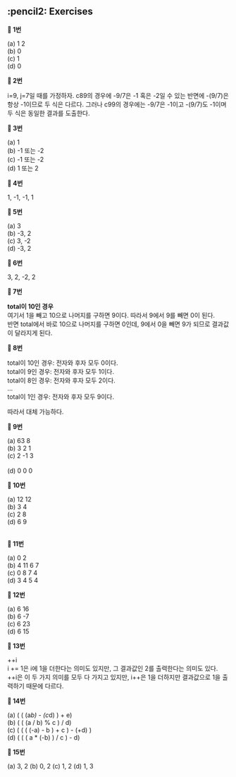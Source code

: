 <h2>:pencil2: Exercises</h2>

**:pushpin: 1번**

(a) 1 2<br>
(b) 0<br>
(c) 1<br>
(d) 0<br>

**:pushpin: 2번**

i=9, j=7일 때를 가정하자. c89의 경우에 -9/7은 -1 혹은 -2일 수 있는 반면에 -(9/7)은 항상 -1이므로 두 식은 다르다. 그러나 c99의 경우에는 -9/7은 -1이고 -(9/7)도 -1이며 두 식은 동일한 결과를 도출한다.<br>

**:pushpin: 3번**

(a) 1<br>
(b) -1 또는 -2<br>
(c) -1 또는 -2<br>
(d) 1 또는 2<br>

**:pushpin: 4번**

1, -1, -1, 1

**:pushpin: 5번**

(a) 3<br>
(b) -3, 2<br>
(c) 3, -2<br>
(d) -3, 2<br>

**:pushpin: 6번**

3, 2, -2, 2

**:pushpin: 7번**

**total이 10인 경우**<br>
여기서 1을 빼고 10으로 나머지를 구하면 9이다. 따라서 9에서 9를 빼면 0이 된다.<br>
반면 total에서 바로 10으로 나머지를 구하면 0인데, 9에서 0을 빼면 9가 되므로 결과값이 달라지게 된다.<br>

**:pushpin: 8번**

total이 10인 경우: 전자와 후자 모두 0이다.<br>
total이 9인 경우: 전자와 후자 모두 1이다.<br>
total이 8인 경우: 전자와 후자 모두 2이다.<br>
...<br>
total이 1인 경우: 전자와 후자 모두 9이다.<br>

따라서 대체 가능하다.<br>

**:pushpin: 9번**

(a) 63 8<br>
(b) 3 2 1<br>
(c) 2 -1 3<br><br>
(d) 0 0 0<br>

**:pushpin: 10번**

(a) 12 12<br>
(b) 3 4<br>
(c) 2 8<br>
(d) 6 9<br><br>

**:pushpin: 11번**

(a) 0 2<br>
(b) 4 11 6 7<br>
(c) 0 8 7 4<br>
(d) 3 4 5 4<br>

**:pushpin: 12번**

(a) 6 16<br>
(b) 6 -7<br>
(c) 6 23<br>
(d) 6 15<br>

**:pushpin: 13번**

++i<br>
i += 1은 i에 1을 더한다는 의미도 있지만, 그 결과값인 2를 출력한다는 의미도 있다.<br>
++i은 이 두 가지 의미를 모두 다 가지고 있지만, i++은 1을 더하지만 결과값으로 1을 출력하기 때문에 다르다.<br>

**:pushpin: 14번**

(a) ( ( (a*b) - (c*d) ) + e)<br>
(b) ( ( (a / b) % c ) / d)<br>
(c) ( ( ( (-a) - b ) + c ) - (+d) )<br>
(d) ( ( ( a * (-b) ) / c ) - d)<br>

**:pushpin: 15번**

(a) 3, 2
(b) 0, 2
(c) 1, 2
(d) 1, 3
